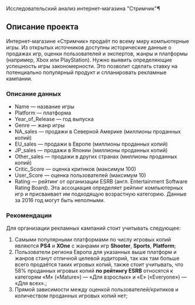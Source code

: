 Исследовательский анализ интернет-магазина "Стримчик"¶

## Описание проекта
Интернет-магазине «Стримчик» продаёт по всему миру компьютерные игры. Из открытых источников доступны исторические данные о продажах игр, оценки пользователей и экспертов, жанры и платформы (например, Xbox или PlayStation). Нужно выявить определяющие успешность игры закономерности. Это позволит сделать ставку на потенциально популярный продукт и спланировать рекламные кампании.

### Описание данных
- Name — название игры
- Platform — платформа
- Year_of_Release — год выпуска
- Genre — жанр игры
- NA_sales — продажи в Северной Америке (миллионы проданных копий)
- EU_sales — продажи в Европе (миллионы проданных копий)
- JP_sales — продажи в Японии (миллионы проданных копий)
- Other_sales — продажи в других странах (миллионы проданных копий)
- Critic_Score — оценка критиков (максимум 100)
- User_Score — оценка пользователей (максимум 10)
- Rating — рейтинг от организации ESRB (англ. Entertainment Software Rating Board). Эта ассоциация определяет рейтинг компьютерных игр и присваивает им подходящую возрастную категорию.
Данные за 2016 год могут быть неполными.

### Рекомендации

Для организации рекламных кампаний стоит учитывать следующее:
1. Самыми популярными платформами по числу игровых копий являются **PS4** и **XOne** с жанрами игр **Shooter**, **Sports**, **Platform**;
2. Пользователи региона Европа для указанных выше платформ и жанров станут отличной целевой аудиторий, так как там больше всего продаётся таких игровых копий, также стоит учитывать, что 58% проданных игровых копий **по рейтингу ESRB** относятся к категорям «M» («Mature») — «Для взрослых» и «E» («Everyone») — «Для всех».;
3. Прямой зависимости между оценкой пользователей/критиков и количеством проданных игровых копий нет;
